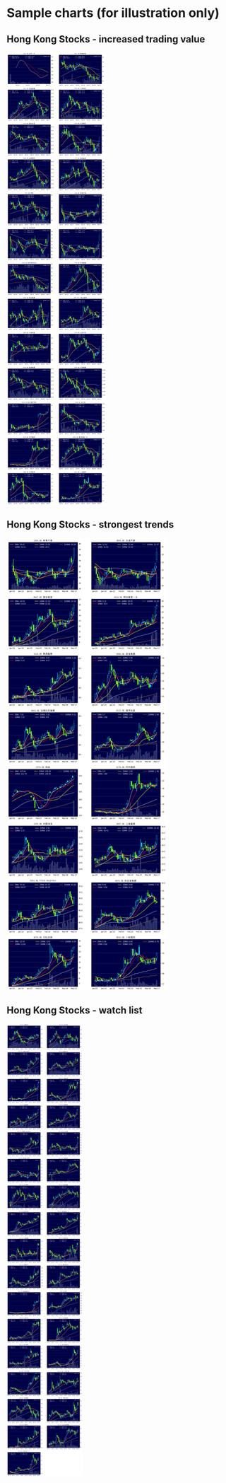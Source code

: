 # Sample charts (for illustration only)

## Hong Kong Stocks - increased trading value
<img src="images/chart_val_up.png" alt="chart1">

## Hong Kong Stocks - strongest trends
<img src="images/chart_strongest.png" alt="chart2">

## Hong Kong Stocks - watch list
<img src="images/chart_on_watch.png" alt="chart3">

